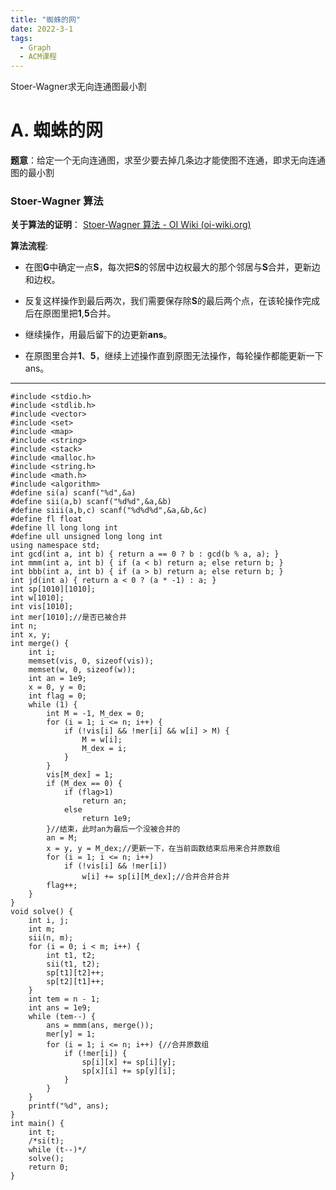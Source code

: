 ```yaml
---
title: "蜘蛛的网"
date: 2022-3-1
tags:
  - Graph
  - ACM课程
---
```


Stoer-Wagner求无向连通图最小割

<!-- more -->

# A. 蜘蛛的网 

**题意**：给定一个无向连通图，求至少要去掉几条边才能使图不连通，即求无向连通图的最小割



### Stoer-Wagner 算法

**关于算法的证明**： [Stoer-Wagner 算法 - OI Wiki (oi-wiki.org)](https://oi-wiki.org/graph/stoer-wagner/) 

**算法流程**:

* 在图**G**中确定一点**S**，每次把**S**的邻居中边权最大的那个邻居与**S**合并，更新边和边权。

<!-- ![D372FC388860A6B539F521E36A317FEB](C:\Users\张少禹\Desktop\D372FC388860A6B539F521E36A317FEB.png) -->

<!-- * **2**作为我们确定的**S**，他的邻边里与**3**连的边是最大的，所以把**3**与**2**合并，并把**3**的边(蓝色的边)更新。![E62C67ECE03832036E005F3931E7ED3B](C:\Users\张少禹\Desktop\E62C67ECE03832036E005F3931E7ED3B.png) -->



* 反复这样操作到最后两次，我们需要保存除**S**的最后两个点，在该轮操作完成后在原图里把**1**,**5**合并。

<!-- ![AF768EE0C20189728DCB2EAB06F0D682](C:\Users\张少禹\Desktop\AF768EE0C20189728DCB2EAB06F0D682.png) -->

* 继续操作，用最后留下的边更新**ans**。

<!-- ![4654D2319DE6CC8A025A3FB756CD8945](C:\Users\张少禹\Desktop\4654D2319DE6CC8A025A3FB756CD8945.png) -->

* 在原图里合并**1**、**5**，继续上述操作直到原图无法操作，每轮操作都能更新一下ans。

<!-- ![403FC4C063995E482C411C9E901080D2](C:\Users\张少禹\Desktop\403FC4C063995E482C411C9E901080D2.png) -->

***

```
#include <stdio.h>
#include <stdlib.h>
#include <vector>
#include <set>
#include <map>
#include <string>
#include <stack>
#include <malloc.h>
#include <string.h>
#include <math.h>
#include <algorithm>
#define si(a) scanf("%d",&a)
#define sii(a,b) scanf("%d%d",&a,&b)
#define siii(a,b,c) scanf("%d%d%d",&a,&b,&c)
#define fl float
#define ll long long int
#define ull unsigned long long int
using namespace std;
int gcd(int a, int b) { return a == 0 ? b : gcd(b % a, a); }
int mmm(int a, int b) { if (a < b) return a; else return b; }
int bbb(int a, int b) { if (a > b) return a; else return b; }
int jd(int a) { return a < 0 ? (a * -1) : a; }
int sp[1010][1010];
int w[1010];
int vis[1010];
int mer[1010];//是否已被合并
int n;
int x, y;
int merge() {
	int i;
	memset(vis, 0, sizeof(vis));
	memset(w, 0, sizeof(w));
	int an = 1e9;
	x = 0, y = 0;
	int flag = 0;
	while (1) {
		int M = -1, M_dex = 0;
		for (i = 1; i <= n; i++) {
			if (!vis[i] && !mer[i] && w[i] > M) {
				M = w[i];
				M_dex = i;
			}
		}
		vis[M_dex] = 1;
		if (M_dex == 0) {
			if (flag>1)
				return an;
			else
				return 1e9;
		}//结束，此时an为最后一个没被合并的
		an = M;
		x = y, y = M_dex;//更新一下，在当前函数结束后用来合并原数组
		for (i = 1; i <= n; i++)
			if (!vis[i] && !mer[i])
				w[i] += sp[i][M_dex];//合并合并合并
		flag++;
	}
}
void solve() {
	int i, j;
	int m;
	sii(n, m);
	for (i = 0; i < m; i++) {
		int t1, t2;
		sii(t1, t2);
		sp[t1][t2]++;
		sp[t2][t1]++;
	}
	int tem = n - 1;
	int ans = 1e9;
	while (tem--) {
		ans = mmm(ans, merge());
		mer[y] = 1;
		for (i = 1; i <= n; i++) {//合并原数组
			if (!mer[i]) {
				sp[i][x] += sp[i][y];
				sp[x][i] += sp[y][i];
			}
		}
	}
	printf("%d", ans);
}
int main() {
	int t;
	/*si(t);
	while (t--)*/
	solve();
	return 0;
}
```

